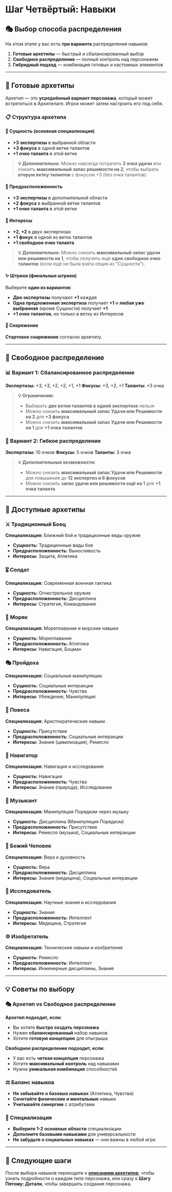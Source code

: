 # Шаг Четвёртый: Навыки

## 🎭 Выбор способа распределения

На этом этапе у вас есть **три варианта** распределения навыков:

1. **Готовые архетипы** — быстрый и сбалансированный выбор
2. **Свободное распределение** — полный контроль над персонажем
3. **Гибридный подход** — комбинация готовых и кастомных элементов

---

## 🎪 Готовые архетипы

Архетип — это **усреднённый вариант персонажа**, который может встретиться в Архипелаге. Игрок может затем настроить его под себя.

### 📋 Структура архетипа

#### 🎯 Сущность (основная специализация)
- **+3 экспертизы** в выбранной области
- **+3 фокуса** в одной ветке талантов
- **+1 очко таланта** в этой ветке

> **💡 Дополнительно:** Можно навсегда потратить **2 очка удачи** или снизить **максимальный запас решимости на 2**, чтобы выбрать **вторую ветку талантов** с фокусом +3 (без очка талантов).

#### 🌟 Предрасположенность
- **+3 экспертизы** в дополнительной области
- **+2 фокуса** в выбранной ветке талантов
- **+1 очко таланта** в этой ветке

#### 🎨 Интересы
- **+2, +2** в двух экспертизах
- **+1 фокус** в одной из веток талантов
- **+1 свободное очко таланта**

> **💡 Дополнительно:** Можно снизить **максимальный запас удачи или решимости на 1**, чтобы получить ещё **одно свободное очко талантов** (если ещё не была взята опция из "Сущности").

#### ✨ Штрихи (финальные штрихи)
Выберите **один из вариантов**:
- **Две экспертизы** получают **+1** каждая
- **Одна предложенная экспертиза** получает **+1** и **любая уже выбранная** (кроме Сущности) получает **+1**
- **+1 очко талантов**, но только в ветку из Интересов

#### 🎒 Снаряжение
**Стартовое снаряжение** согласно архетипу.

---

## 🎲 Свободное распределение

### 📊 Вариант 1: Сбалансированное распределение
**Экспертизы:** +3, +3, +2, +2, +1, +1
**Фокусы:** +3, +2, +1
**Таланты:** +3 очка

> **💡 Ограничения:**
> - Выбирать **две ветки талантов в одной экспертизе** нельзя
> - Можно снизить **максимальный запас Удачи или Решимости на 2** для **+3 фокуса**
> - Можно снизить **максимальный запас Удачи или Решимости на 1** для **+1 очка талантов**

### 🎯 Вариант 2: Гибкое распределение
**Экспертизы:** 10 очков
**Фокусы:** 5 очков
**Таланты:** 3 очка

> **💡 Дополнительные возможности:**
> - Можно снизить **максимальный запас Удачи или Решимости** для повышения до **12 экспертиз и 6 фокусов**
> - Можно снизить **запас удачи или решимости ещё на 1** для **+1 очка таланта**

---

## 🎪 Доступные архетипы

### ⚔️ Традиционный Боец
**Специализация:** Ближний бой и традиционные виды оружия
- **Сущность:** Традиционные виды боя
- **Предрасположенность:** Выносливость
- **Интересы:** Защита, Атлетика

### 🎖️ Солдат
**Специализация:** Современная военная тактика
- **Сущность:** Огнестрельное оружие
- **Предрасположенность:** Дисциплина
- **Интересы:** Стратегия, Командование

### 🌊 Моряк
**Специализация:** Мореплавание и морские навыки
- **Сущность:** Мореплавание
- **Предрасположенность:** Атлетика
- **Интересы:** Навигация, Боцман

### 🎭 Пройдоха
**Специализация:** Социальные манипуляции
- **Сущность:** Социальные интеракции
- **Предрасположенность:** Чувства
- **Интересы:** Убеждение, Манипуляция

### 🎪 Повеса
**Специализация:** Аристократические навыки
- **Сущность:** Присутствие
- **Предрасположенность:** Социальные интеракции
- **Интересы:** Знания (цивилизация), Ремесло

### 🧭 Навигатор
**Специализация:** Навигация и исследование
- **Сущность:** Навигация
- **Предрасположенность:** Чувства
- **Интересы:** Знания (природа), Исследование

### 🎵 Музыкант
**Специализация:** Манипуляция Порядком через музыку
- **Сущность:** Дисциплина (Манипуляция Порядком)
- **Предрасположенность:** Присутствие
- **Интересы:** Ремесло (музыка), Социальные интеракции

### 🙏 Божий Человек
**Специализация:** Вера и духовность
- **Сущность:** Вера
- **Предрасположенность:** Дисциплина
- **Интересы:** Знания (медицина), Социальные интеракции

### 🔬 Исследователь
**Специализация:** Научные знания и исследования
- **Сущность:** Знания
- **Предрасположенность:** Интеллект
- **Интересы:** Медицина, Стратегия

### ⚙️ Изобретатель
**Специализация:** Технические навыки и изобретения
- **Сущность:** Ремесло
- **Предрасположенность:** Интеллект
- **Интересы:** Инженерные дисциплины, Знания

---

## 💡 Советы по выбору

### 🎭 Архетип vs Свободное распределение
**Архетип подходит, если:**
- Вы хотите **быстро создать персонажа**
- Нужен **сбалансированный** набор навыков
- Хотите **готовую концепцию** для отыгрыша

**Свободное распределение подходит, если:**
- У вас есть **четкая концепция** персонажа
- Хотите **максимальный контроль** над навыками
- Нужна **уникальная комбинация** способностей

### ⚖️ Баланс навыков
- **Не забывайте о базовых навыках** (Атлетика, Чувства)
- **Сочетайте физические и ментальные** навыки
- **Учитывайте синергию** с атрибутами

### 🎯 Специализация
- **Выберите 1-2 основные области** специализации
- **Дополните базовыми навыками** для универсальности
- **Не забудьте о социальных навыках** — они важны в любой игре

---

## 📖 Следующие шаги

После выбора навыков переходите к **[описаниям архетипов](07-arhetipy.md)**, чтобы узнать подробности о каждом типе персонажа, или сразу к **Шагу Пятому: Детали**, чтобы завершить создание персонажа.
